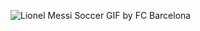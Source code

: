 ![Lionel Messi Soccer GIF by FC Barcelona](https://github.com/user-attachments/assets/800a5f97-53fc-4b6b-b3dc-6f864b688b3f)
